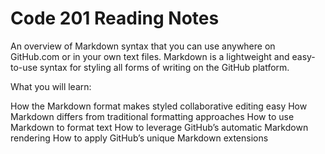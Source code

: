 # Code 201 Reading Notes

An overview of Markdown syntax that you can use anywhere on GitHub.com or in your own text files. Markdown is a lightweight and easy-to-use syntax for styling all forms of writing on the GitHub platform.


What you will learn:

How the Markdown format makes styled collaborative editing easy
How Markdown differs from traditional formatting approaches
How to use Markdown to format text
How to leverage GitHub’s automatic Markdown rendering
How to apply GitHub’s unique Markdown extensions
